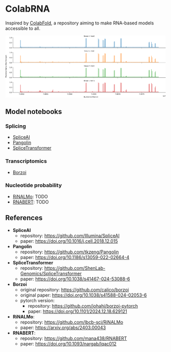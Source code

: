 # ColabRNA

Inspired by [ColabFold](https://github.com/sokrypton/ColabFold), a repository aiming to make RNA-based models accessible to all.

![](profiles.png)

## Model notebooks
### Splicing
- [SpliceAI](https://colab.research.google.com/github/MiqG/ColabSplice/blob/main/notebooks/SpliceAI.ipynb)
- [Pangolin](https://colab.research.google.com/github/MiqG/ColabSplice/blob/main/notebooks/Pangolin.ipynb)
- [SpliceTransformer](https://colab.research.google.com/github/MiqG/ColabSplice/blob/main/notebooks/SpliceTransformer.ipynb)

### Transcriptomics
- [Borzoi](https://colab.research.google.com/github/MiqG/ColabSplice/blob/main/notebooks/Borzoi.ipynb)

### Nucleotide probability
- [RiNALMo](): TODO
- [RNABERT](): TODO

## References
- **SpliceAI**
    - repository: https://github.com/Illumina/SpliceAI
    - paper: https://doi.org/10.1016/j.cell.2018.12.015
- **Pangolin**
    - repository: https://github.com/tkzeng/Pangolin
    - paper: https://doi.org/10.1186/s13059-022-02664-4
- **SpliceTransformer**
    - repository: https://github.com/ShenLab-Genomics/SpliceTransformer
    - paper: https://doi.org/10.1038/s41467-024-53088-6
- **Borzoi**
    - original repository: https://github.com/calico/borzoi
    - original paper: https://doi.org/10.1038/s41588-024-02053-6
    - pytorch version:
        - repository: https://github.com/johahi/borzoi-pytorch
        - paper: https://doi.org/10.1101/2024.12.18.629121
- **RiNALMo**:
    - repository: https://github.com/lbcb-sci/RiNALMo
    - paper: https://arxiv.org/abs/2403.00043
- **RNABERT**:
    - repository: https://github.com/mana438/RNABERT
    - paper: https://doi.org/10.1093/nargab/lqac012
